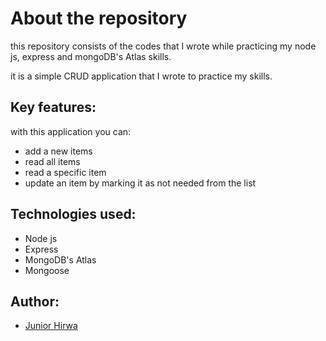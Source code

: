 # About the repository

this repository consists of the codes that I wrote while practicing my node js, express and mongoDB's Atlas skills.

it is a simple CRUD application that I wrote to practice my skills.

##  Key features: 
 with this application you can:
- add a new items
- read all items
- read a specific item
- update an item by marking it as not needed from the list

## Technologies used:
- Node js
- Express
- MongoDB's Atlas
- Mongoose

## Author: 
- [Junior Hirwa](https://github.com/HIRWA13)